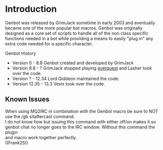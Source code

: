 # Introduction

Genbot was released by GrimJack sometime in early 2003 and eventually became one of the more
popular bot macros. Genbot was originally designed as a core set of scripts to handle all of the non class specific
functions needed in a bot while providing a means to easily "plug in" any extra code needed for a specific character.

Genbot History  

-   Version 0 - 8.8 Genbot created and developed by GrimJack
-   Version 8.8 - ? GrimJack stopped playing [everquest](http://www.everquest.com) and
    Lasher took over the code.
-   Version ? - 12.34 Lord Giddeon maintained the code.
-   Version 12.35 - 13.3 Vexix took over the code.

## Known Issues

When using MQ2IRC in combination with the Genbot macro be sure to NOT use the /gb sitaftercast command.  
I do not know how but issuing this command with either off/on makes it so  
genbot chat no longer goes to the IRC window. Without this command the plugin  
and macro work together perfectly.  
((Frank25))


